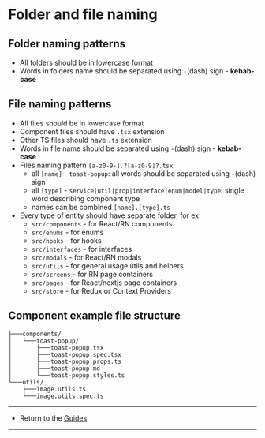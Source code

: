 # Folder and file naming

## Folder naming patterns

- All folders should be in lowercase format
- Words in folders name should be separated using `-`(dash) sign - **kebab-case**

## File naming patterns

- All files should be in lowercase format
- Component files should have `.tsx` extension
- Other TS files should have `.ts` extension
- Words in file name should be separated using `-`(dash) sign - **kebab-case**
- Files naming pattern `[a-z0-9-].?[a-z0-9]?.tsx`:
  - all `[name]` - `toast-popup`: all words should be separated using `-`(dash) sign
  - all `[type]` - `service|util|prop|interface|enum|model|type`: single word describing component type
  - names can be combined `[name].[type].ts`
- Every type of entity should have separate folder, for ex:
  - `src/components` - for React/RN components
  - `src/enums` - for enums
  - `src/hooks` - for hooks
  - `src/interfaces` - for interfaces
  - `src/modals` - for React/RN modals
  - `src/utils` - for general usage utils and helpers
  - `src/screens` - for RN page containers
  - `src/pages` - for React/nextjs page containers
  - `src/store` - for Redux or Context Providers

## Component example file structure

```
├───components/
│   └───toast-popup/
│       ├───toast-popup.tsx
│       ├───toast-popup.spec.tsx
│       ├───toast-popup.props.ts
│       ├───toast-popup.md
│       └───toast-popup.styles.ts
└───utils/
    ├───image.utils.ts
    └───image.utils.spec.ts
```

---

- Return to the [Guides](../readme.md)

---
